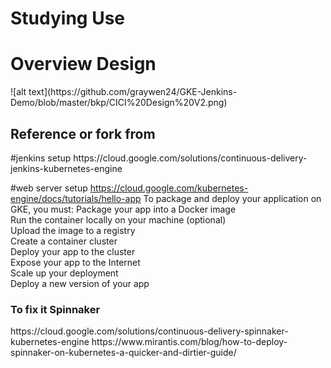 # Studying Use
<h1>Overview Design </h1>
![alt text](https://github.com/graywen24/GKE-Jenkins-Demo/blob/master/bkp/CICI%20Design%20V2.png)


<h2> Reference or fork from </h2>
#jenkins setup
https://cloud.google.com/solutions/continuous-delivery-jenkins-kubernetes-engine

#web server setup 
https://cloud.google.com/kubernetes-engine/docs/tutorials/hello-app
To package and deploy your application on GKE, you must:
Package your app into a Docker image
<br>
Run the container locally on your machine (optional)
<br>
Upload the image to a registry
<br>
Create a container cluster
<br>
Deploy your app to the cluster
<br>
Expose your app to the Internet
<br>
Scale up your deployment
<br>
Deploy a new version of your app

<h3> To fix it Spinnaker </h3>
https://cloud.google.com/solutions/continuous-delivery-spinnaker-kubernetes-engine
https://www.mirantis.com/blog/how-to-deploy-spinnaker-on-kubernetes-a-quicker-and-dirtier-guide/

